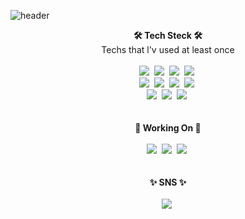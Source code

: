 ![header](https://capsule-render.vercel.app/api?type=waving&color=9cf0de&height=300&section=header&text=Hello👋%20I'm%20Seoeun&fontSize=70&fontColor=ffffff)

<div align="center">
  <b>🛠 Tech Steck 🛠</b><br>
  <a>Techs that l'v used at least once</a><br><br>
    <img src="https://img.shields.io/badge/PYTHON-3766AB?style=flat-square&logo=Python&logoColor=white"/></a>&nbsp 
    <img src="https://img.shields.io/badge/C-fdffa3?style=flat-square"/></a>&nbsp
    <img src="https://img.shields.io/badge/C++-cb95f5?style=flat-square&logo=C++&logoColor=white"/></a>&nbsp
    <img src="https://img.shields.io/badge/JAVA-5382a1?style=flat-square&logo=Java&logoColor=white"/></a>&nbsp
      <br>
      <img src="https://img.shields.io/badge/SWIFT-F05138?style=flat-square&logo=Swift&logoColor=white"/></a>&nbsp
      <img src="https://img.shields.io/badge/HTML-fc9c2d?style=flat-square&logo=HTML5&logoColor=white"/></a>&nbsp
      <img src="https://img.shields.io/badge/CSS-1572B6?style=flat-square&logo=CSS3&logoColor=white"/></a>&nbsp
      <img src="https://img.shields.io/badge/LINUX-FCC624?style=flat-square&logo=Linux&logoColor=white"/></a>&nbsp
      <br>
      <img src="https://img.shields.io/badge/MySQL-4479A1?style=flat-square&logo=MySQL&logoColor=white"/></a>&nbsp
      <img src="https://img.shields.io/badge/JUPYTER-F37626?style=flat-square&logo=Jupyter&logoColor=white"/></a>&nbsp
      <img src="https://img.shields.io/badge/UNITY-adafb3?style=flat-square&logo=Unity&logoColor=white"/></a>&nbsp
      <br><br><br>
      <b>🌱 Working On 🌱</b><br><br>
      <img src="https://img.shields.io/badge/Graduation_Project-f09081?style=flat-square&logo=OpenCV&logoColor=white"/></a>&nbsp
      <img src="https://img.shields.io/badge/IOS_Project-a9eb7a?style=flat-square"/></a>&nbsp
      <img src="https://img.shields.io/badge/WEB BACKEND_Project-58b1e8?style=flat-square"/></a>&nbsp
      <br><br><br>
      <b>✨ SNS ✨</b><br><br>
      <a href="https://www.facebook.com/profile.php?id=100030493934298"><img src="https://img.shields.io/badge/FaceBook-1877F2?style=flat-square&logo=Facebook&logoColor=white"/></a>&nbsp
</div>
     

<!--


**seoeunkong/seoeunkong** is a ✨ _special_ ✨ repository because its `README.md` (this file) appears on your GitHub profile.

Here are some ideas to get you started:

- 🔭 I’m currently working on ...
- 🌱 I’m currently learning ...
- 👯 I’m looking to collaborate on ...
- 🤔 I’m looking for help with ...
- 💬 Ask me about ...
- 📫 How to reach me: ...
- 😄 Pronouns: ...
- ⚡ Fun fact: ...
-->
